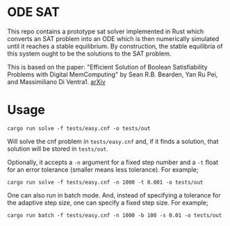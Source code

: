 # ODE SAT

This repo contains a prototype sat solver implemented in Rust which converts an SAT problem into an ODE which is then numerically simulated until it reaches a stable equilibrium. By construction, the stable equilibria of this system ought to be the solutions to the SAT problem.

This is based on the paper:
"Efficient Solution of Boolean Satisfiability Problems with Digital MemComputing" by Sean R.B. Bearden, Yan Ru Pei, and Massimiliano Di Ventra1. [arXiv](https://arxiv.org/abs/2011.06551)

# Usage

```
cargo run solve -f tests/easy.cnf -o tests/out
```

Will solve the cnf problem in `tests/easy.cnf` and, if it finds a solution, that solution will be stored in `tests/out`.

Optionally, it accepts a `-n` argument for a fixed step number and a `-t` float for an error tolerance (smaller means less tolerance). For example;

```
cargo run solve -f tests/easy.cnf -n 1000 -t 0.001 -o tests/out
```

One can also run in batch mode. And, instead of specifying a tolerance for the adaptive step size, one can specify a fixed step size. For example;

```
cargo run batch -f tests/easy.cnf -n 1000 -b 100 -s 0.01 -o tests/out
```